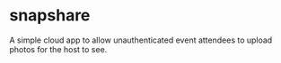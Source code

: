 # snapshare
A simple cloud app to allow unauthenticated event attendees to upload photos for the host to see.
